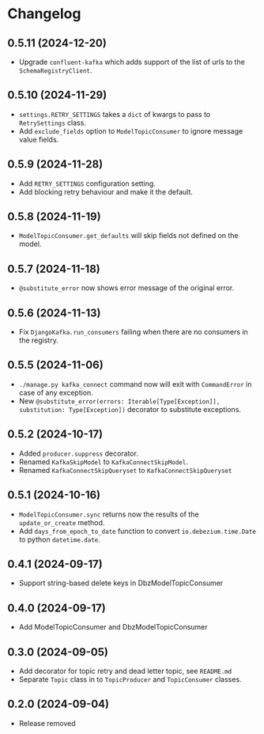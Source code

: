 # Changelog

## 0.5.11 (2024-12-20)
* Upgrade `confluent-kafka` which adds support of the list of urls to the `SchemaRegistryClient`.

## 0.5.10 (2024-11-29)
* `settings.RETRY_SETTINGS` takes a `dict` of kwargs to pass to `RetrySettings` class.
* Add `exclude_fields` option to `ModelTopicConsumer` to ignore message value fields.

## 0.5.9 (2024-11-28)
* Add `RETRY_SETTINGS` configuration setting.
* Add blocking retry behaviour and make it the default.

## 0.5.8 (2024-11-19)
* `ModelTopicConsumer.get_defaults` will skip fields not defined on the model.

## 0.5.7 (2024-11-18)
* `@substitute_error` now shows error message of the original error.

## 0.5.6 (2024-11-13)
* Fix `DjangoKafka.run_consumers` failing when there are no consumers in the registry.

## 0.5.5 (2024-11-06)
* `./manage.py kafka_connect` command now will exit with `CommandError` in case of any exception.
* New `@substitute_error(errors: Iterable[Type[Exception]], substitution: Type[Exception])` decorator to substitute exceptions.

## 0.5.2 (2024-10-17)
* Added `producer.suppress` decorator.
* Renamed `KafkaSkipModel` to `KafkaConnectSkipModel`.
* Renamed `KafkaConnectSkipQueryset` to `KafkaConnectSkipQueryset`

## 0.5.1 (2024-10-16)
* `ModelTopicConsumer.sync` returns now the results of the `update_or_create` method.
* Add `days_from_epoch_to_date` function to convert `io.debezium.time.Date` to python `datetime.date`.

## 0.4.1 (2024-09-17)
* Support string-based delete keys in DbzModelTopicConsumer

## 0.4.0 (2024-09-17)
* Add ModelTopicConsumer and DbzModelTopicConsumer 

## 0.3.0 (2024-09-05)
* Add decorator for topic retry and dead letter topic, see `README.md`
* Separate `Topic` class in to `TopicProducer` and `TopicConsumer` classes.

## 0.2.0 (2024-09-04)
* Release removed
